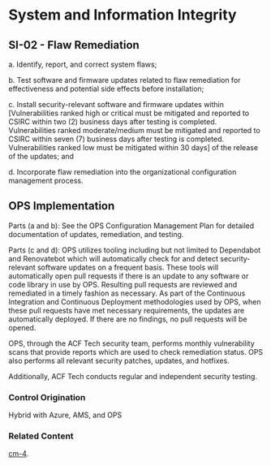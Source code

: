 # System and Information Integrity
## SI-02 - Flaw Remediation

a. Identify, report, and correct system flaws;

b. Test software and firmware updates related to flaw remediation for effectiveness and potential side effects before installation;

c. Install security-relevant software and firmware updates within [Vulnerabilities ranked high or critical must be mitigated and reported to CSIRC within two (2) business days after testing is completed. Vulnerabilities ranked moderate/medium must be mitigated and reported to CSIRC within seven (7) business days after testing is completed. Vulnerabilities ranked low must be mitigated within 30 days] of the release of the updates; and

d. Incorporate flaw remediation into the organizational configuration management process.

## OPS Implementation

Parts (a and b): See the OPS Configuration Management Plan for detailed documentation of updates, remediation, and testing.

Parts (c and d):  OPS utilizes tooling including but not limited to Dependabot and Renovatebot which will automatically check for and detect security-relevant software updates on a frequent basis. These tools will automatically open pull requests if there is an update to any software or code library in use by OPS. Resulting pull requests are reviewed and remediated in a timely fashion as necessary. As part of the Continuous Integration and Continuous Deployment methodologies used by OPS, when these pull requests have met necessary requirements, the updates are automatically deployed. If there are no findings, no pull requests will be opened.

OPS, through the ACF Tech security team, performs monthly vulnerability scans that provide reports which are used to check remediation status. OPS also performs all relevant security patches, updates, and hotfixes.

Additionally, ACF Tech conducts regular and independent security testing.

### Control Origination

Hybrid with Azure, AMS, and OPS

### Related Content

[cm-4](../cm-04/index.md).
